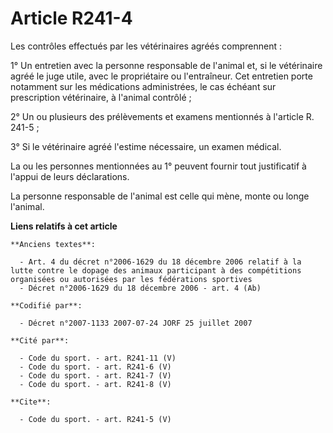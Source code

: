 # Article R241-4

Les contrôles effectués par les vétérinaires agréés comprennent :

1° Un entretien avec la personne responsable de l'animal et, si le vétérinaire agréé le juge utile, avec le propriétaire ou
l'entraîneur. Cet entretien porte notamment sur les médications administrées, le cas échéant sur prescription vétérinaire, à
l'animal contrôlé ;

2° Un ou plusieurs des prélèvements et examens mentionnés à l'article R. 241-5 ;

3° Si le vétérinaire agréé l'estime nécessaire, un examen médical.

La ou les personnes mentionnées au 1° peuvent fournir tout justificatif à l'appui de leurs déclarations.

La personne responsable de l'animal est celle qui mène, monte ou longe l'animal.

**Liens relatifs à cet article**

	**Anciens textes**:

	  - Art. 4 du décret n°2006-1629 du 18 décembre 2006 relatif à la lutte contre le dopage des animaux participant à des compétitions organisées ou autorisées par les fédérations sportives
	  - Décret n°2006-1629 du 18 décembre 2006 - art. 4 (Ab)

	**Codifié par**:

	  - Décret n°2007-1133 2007-07-24 JORF 25 juillet 2007

	**Cité par**:

	  - Code du sport. - art. R241-11 (V)
	  - Code du sport. - art. R241-6 (V)
	  - Code du sport. - art. R241-7 (V)
	  - Code du sport. - art. R241-8 (V)

	**Cite**:

	  - Code du sport. - art. R241-5 (V)
